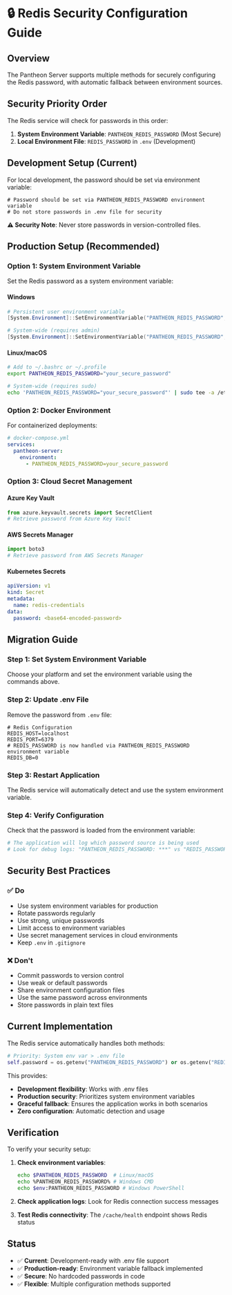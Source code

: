# 🔒 Redis Security Configuration Guide

## Overview

The Pantheon Server supports multiple methods for securely configuring the Redis password, with automatic fallback between environment sources.

## Security Priority Order

The Redis service will check for passwords in this order:
1. **System Environment Variable**: `PANTHEON_REDIS_PASSWORD` (Most Secure)
2. **Local Environment File**: `REDIS_PASSWORD` in `.env` (Development)

## Development Setup (Current)

For local development, the password should be set via environment variable:

```env
# Password should be set via PANTHEON_REDIS_PASSWORD environment variable
# Do not store passwords in .env file for security
```

**⚠️ Security Note**: Never store passwords in version-controlled files.

## Production Setup (Recommended)

### Option 1: System Environment Variable

Set the Redis password as a system environment variable:

#### Windows
```powershell
# Persistent user environment variable
[System.Environment]::SetEnvironmentVariable("PANTHEON_REDIS_PASSWORD", "your_secure_password", "User")

# System-wide (requires admin)
[System.Environment]::SetEnvironmentVariable("PANTHEON_REDIS_PASSWORD", "your_secure_password", "Machine")
```

#### Linux/macOS
```bash
# Add to ~/.bashrc or ~/.profile
export PANTHEON_REDIS_PASSWORD="your_secure_password"

# System-wide (requires sudo)
echo 'PANTHEON_REDIS_PASSWORD="your_secure_password"' | sudo tee -a /etc/environment
```

### Option 2: Docker Environment

For containerized deployments:

```yaml
# docker-compose.yml
services:
  pantheon-server:
    environment:
      - PANTHEON_REDIS_PASSWORD=your_secure_password
```

### Option 3: Cloud Secret Management

#### Azure Key Vault
```python
from azure.keyvault.secrets import SecretClient
# Retrieve password from Azure Key Vault
```

#### AWS Secrets Manager
```python
import boto3
# Retrieve password from AWS Secrets Manager
```

#### Kubernetes Secrets
```yaml
apiVersion: v1
kind: Secret
metadata:
  name: redis-credentials
data:
  password: <base64-encoded-password>
```

## Migration Guide

### Step 1: Set System Environment Variable

Choose your platform and set the environment variable using the commands above.

### Step 2: Update .env File

Remove the password from `.env` file:

```env
# Redis Configuration
REDIS_HOST=localhost
REDIS_PORT=6379
# REDIS_PASSWORD is now handled via PANTHEON_REDIS_PASSWORD environment variable
REDIS_DB=0
```

### Step 3: Restart Application

The Redis service will automatically detect and use the system environment variable.

### Step 4: Verify Configuration

Check that the password is loaded from the environment variable:

```bash
# The application will log which password source is being used
# Look for debug logs: "PANTHEON_REDIS_PASSWORD: ***" vs "REDIS_PASSWORD: ***"
```

## Security Best Practices

### ✅ Do
- Use system environment variables for production
- Rotate passwords regularly
- Use strong, unique passwords
- Limit access to environment variables
- Use secret management services in cloud environments
- Keep `.env` in `.gitignore`

### ❌ Don't
- Commit passwords to version control
- Use weak or default passwords
- Share environment configuration files
- Use the same password across environments
- Store passwords in plain text files

## Current Implementation

The Redis service automatically handles both methods:

```python
# Priority: System env var > .env file
self.password = os.getenv("PANTHEON_REDIS_PASSWORD") or os.getenv("REDIS_PASSWORD")
```

This provides:
- **Development flexibility**: Works with .env files
- **Production security**: Prioritizes system environment variables
- **Graceful fallback**: Ensures the application works in both scenarios
- **Zero configuration**: Automatic detection and usage

## Verification

To verify your security setup:

1. **Check environment variables**:
   ```bash
   echo $PANTHEON_REDIS_PASSWORD  # Linux/macOS
   echo %PANTHEON_REDIS_PASSWORD% # Windows CMD
   echo $env:PANTHEON_REDIS_PASSWORD # Windows PowerShell
   ```

2. **Check application logs**: Look for Redis connection success messages

3. **Test Redis connectivity**: The `/cache/health` endpoint shows Redis status

## Status

- ✅ **Current**: Development-ready with .env file support
- ✅ **Production-ready**: Environment variable fallback implemented
- ✅ **Secure**: No hardcoded passwords in code
- ✅ **Flexible**: Multiple configuration methods supported
